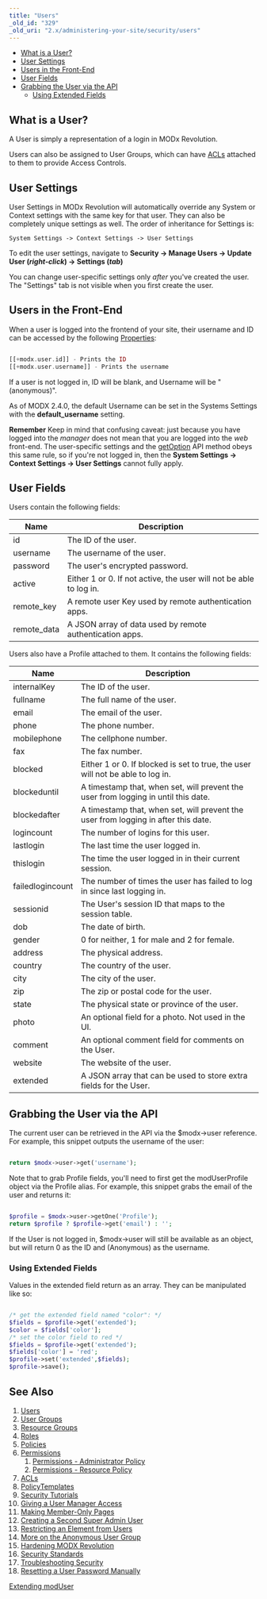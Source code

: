 ```yaml
---
title: "Users"
_old_id: "329"
_old_uri: "2.x/administering-your-site/security/users"
---
```


- [What is a User?](#Users-WhatisaUser?)
- [User Settings](#Users-UserSettings)
- [Users in the Front-End](#Users-UsersintheFrontEnd)
- [User Fields](#Users-UserFields)
- [Grabbing the User via the API](#Users-GrabbingtheUserviatheAPI)
  - [Using Extended Fields](#Users-UsingExtendedFields)

##  What is a User? 

 A User is simply a representation of a login in MODx Revolution.

 Users can also be assigned to User Groups, which can have [ACLs](administering-your-site/security/policies/acls "ACLs") attached to them to provide Access Controls.

##  User Settings 

 User Settings in MODx Revolution will automatically override any System or Context settings with the same key for that user. They can also be completely unique settings as well. The order of inheritance for Settings is:

`System Settings -> Context Settings -> User Settings`

 To edit the user settings, navigate to **Security -> Manage Users -> Update User (_right-click_) -> Settings (_tab_)**

 You can change user-specific settings only _after_ you've created the user. The "Settings" tab is not visible when you first create the user. 

##  Users in the Front-End 

 When a user is logged into the frontend of your site, their username and ID can be accessed by the following [Properties](making-sites-with-modx/customizing-content/properties-and-property-sets "Properties and Property Sets"):

 ``` php 

[[+modx.user.id]] - Prints the ID
[[+modx.user.username]] - Prints the username

```

 If a user is not logged in, ID will be blank, and Username will be "(anonymous)".

 As of MODX 2.4.0, the default Username can be set in the Systems Settings with the **default\_username** setting. 

 **Remember** 
 Keep in mind that confusing caveat: just because you have logged into the _manager_ does not mean that you are logged into the _web_ front-end. The user-specific settings and the [getOption](xpdo/class-reference/xpdoobject/configuration-accessors/getoption "getOption") API method obeys this same rule, so if you're not logged in, then the **System Settings -> Context Settings -> User Settings** cannot fully apply. 

##  User Fields 

 Users contain the following fields:

 | Name | Description |
|------|-------------|
| id | The ID of the user. |
| username | The username of the user. |
| password | The user's encrypted password. |
| active | Either 1 or 0. If not active, the user will not be able to log in. |
| remote\_key | A remote user Key used by remote authentication apps. |
| remote\_data | A JSON array of data used by remote authentication apps. |

 Users also have a Profile attached to them. It contains the following fields:

 | Name | Description |
|------|-------------|
| internalKey | The ID of the user. |
| fullname | The full name of the user. |
| email | The email of the user. |
| phone | The phone number. |
| mobilephone | The cellphone number. |
| fax | The fax number. |
| blocked | Either 1 or 0. If blocked is set to true, the user will not be able to log in. |
| blockeduntil | A timestamp that, when set, will prevent the user from logging in until this date. |
| blockedafter | A timestamp that, when set, will prevent the user from logging in after this date. |
| logincount | The number of logins for this user. |
| lastlogin | The last time the user logged in. |
| thislogin | The time the user logged in in their current session. |
| failedlogincount | The number of times the user has failed to log in since last logging in. |
| sessionid | The User's session ID that maps to the session table. |
| dob | The date of birth. |
| gender | 0 for neither, 1 for male and 2 for female. |
| address | The physical address. |
| country | The country of the user. |
| city | The city of the user. |
| zip | The zip or postal code for the user. |
| state | The physical state or province of the user. |
| photo | An optional field for a photo. Not used in the UI. |
| comment | An optional comment field for comments on the User. |
| website | The website of the user. |
| extended | A JSON array that can be used to store extra fields for the User. |

##  Grabbing the User via the API 

 The current user can be retrieved in the API via the $modx->user reference. For example, this snippet outputs the username of the user:

 ``` php 

return $modx->user->get('username');

```

 Note that to grab Profile fields, you'll need to first get the modUserProfile object via the Profile alias. For example, this snippet grabs the email of the user and returns it:

 ``` php 

$profile = $modx->user->getOne('Profile');
return $profile ? $profile->get('email') : '';

```

 If the User is not logged in, $modx->user will still be available as an object, but will return 0 as the ID and (Anonymous) as the username.

###  Using Extended Fields 

 Values in the extended field return as an array. They can be manipulated like so:

 ``` php 

/* get the extended field named "color": */
$fields = $profile->get('extended');
$color = $fields['color'];
/* set the color field to red */
$fields = $profile->get('extended');
$fields['color'] = 'red';
$profile->set('extended',$fields);
$profile->save();

```

##  See Also 

1. [Users](administering-your-site/security/users)
2. [User Groups](administering-your-site/security/user-groups)
3. [Resource Groups](administering-your-site/security/resource-groups)
4. [Roles](administering-your-site/security/roles)
5. [Policies](administering-your-site/security/policies)
  1. [Permissions](administering-your-site/security/policies/permissions)
      1. [Permissions - Administrator Policy](administering-your-site/security/policies/permissions/permissions-administrator-policy)
      2. [Permissions - Resource Policy](administering-your-site/security/policies/permissions/permissions-resource-policy)
  2. [ACLs](administering-your-site/security/policies/acls)
  3. [PolicyTemplates](administering-your-site/security/policies/policytemplates)
6. [Security Tutorials](administering-your-site/security/security-tutorials)
  1. [Giving a User Manager Access](administering-your-site/security/security-tutorials/giving-a-user-manager-access)
  2. [Making Member-Only Pages](administering-your-site/security/security-tutorials/making-member-only-pages)
  3. [Creating a Second Super Admin User](administering-your-site/security/security-tutorials/creating-a-second-super-admin-user)
  4. [Restricting an Element from Users](administering-your-site/security/security-tutorials/restricting-an-element-from-users)
  5. [More on the Anonymous User Group](administering-your-site/security/security-tutorials/more-on-the-anonymous-user-group)
7. [Hardening MODX Revolution](administering-your-site/security/hardening-modx-revolution)
8. [Security Standards](administering-your-site/security/security-standards)
9. [Troubleshooting Security](administering-your-site/security/troubleshooting-security)
  1. [Resetting a User Password Manually](administering-your-site/security/troubleshooting-security/resetting-a-user-password-manually)

 [Extending modUser](developing-in-modx/advanced-development/extending-moduser "Extending modUser")